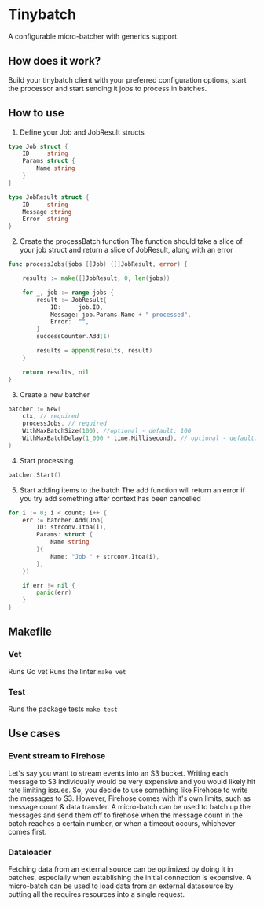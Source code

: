 # Tinybatch
A configurable micro-batcher with generics support.

## How does it work?
Build your tinybatch client with your preferred configuration options, start the processor and start sending it jobs to process in batches.

## How to use
1. Define your Job and JobResult structs
```go
type Job struct {
	ID     string
	Params struct {
		Name string
	}
}

type JobResult struct {
	ID     string
	Message string
	Error  string
}
```
2. Create the processBatch function
The function should take a slice of your job struct and return a slice of JobResult, along with an error
```go
func processJobs(jobs []Job) ([]JobResult, error) {

	results := make([]JobResult, 0, len(jobs))

	for _, job := range jobs {
		result := JobResult{
			ID:     job.ID,
			Message: job.Params.Name + " processed",
			Error:  "",
		}
		successCounter.Add(1)

		results = append(results, result)
	}

	return results, nil
}
```
3. Create a new batcher

```go
batcher := New(
	ctx, // required
	processJobs, // required
	WithMaxBatchSize(100), //optional - default: 100 
	WithMaxBatchDelay(1_000 * time.Millisecond), // optional - default: 1_000 * time.Millisecond
)
```
4. Start processing
```go
batcher.Start()
```

5. Start adding items to the batch
The add function will return an error if you try add something after context has been cancelled
```go
for i := 0; i < count; i++ {
	err := batcher.Add(Job{
		ID: strconv.Itoa(i),
		Params: struct {
			Name string
		}{
			Name: "Job " + strconv.Itoa(i),
		},
	})

	if err != nil {
		panic(err)
	}
}
```

## Makefile
### Vet
Runs Go vet
Runs the linter
```make vet```

### Test
Runs the package tests
```make test```

## Use cases
### Event stream to Firehose
Let's say you want to stream events into an S3 bucket. Writing each message to S3 individually would be very expensive and you would likely hit rate limiting issues. So, you decide to use something like Firehose to write the messages to S3. However, Firehose comes with it's own limits, such as message count & data transfer. A micro-batch can be used to batch up the messages and send them off to firehose when the message count in the batch reaches a certain number, or when a timeout occurs, whichever comes first.

### Dataloader
Fetching data from an external source can be optimized by doing it in batches, especially when establishing the initial connection is expensive. A micro-batch can be used to load data from an external datasource by putting all the requires resources into a single request.